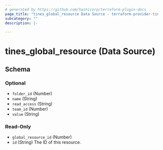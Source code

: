 ```yaml
---
# generated by https://github.com/hashicorp/terraform-plugin-docs
page_title: "tines_global_resource Data Source - terraform-provider-tines"
subcategory: ""
description: |-
  
---
```


# tines_global_resource (Data Source)





<!-- schema generated by tfplugindocs -->
## Schema

### Optional

- `folder_id` (Number)
- `name` (String)
- `read_access` (String)
- `team_id` (Number)
- `value` (String)

### Read-Only

- `global_resource_id` (Number)
- `id` (String) The ID of this resource.
